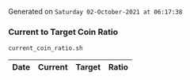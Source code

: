 Generated on `Saturday 02-October-2021 at 06:17:38`

### Current to Target Coin Ratio
`current_coin_ratio.sh`

Date|Current|Target|Ratio
---|---|---|---
